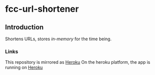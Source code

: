 # fcc-url-shortener
## Introduction
Shortens URLs, stores *in-memory* for the time being.

### Links
This repository is mirrored as [Heroku](https://git.heroku.com/fcc-url-shortener-mn.git)
On the heroku platform, the app is running on [Heroku](https://fcc-url-shortener-mn.herokuapp.com/)
